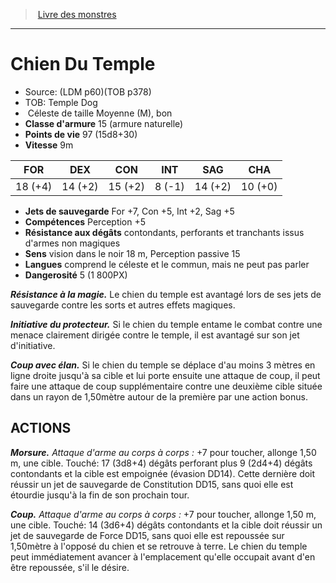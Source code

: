 ﻿> [Livre des monstres](tome_of_beasts_old.md)

---

# Chien Du Temple

- Source: (LDM p60)(TOB p378)
- TOB: Temple Dog
-  Céleste de taille Moyenne (M), bon
- **Classe d'armure** 15 (armure naturelle)
- **Points de vie** 97 (15d8+30)
- **Vitesse** 9m

|FOR|DEX|CON|INT|SAG|CHA|
|---|---|---|---|---|---|
|18 (+4)|14 (+2)|15 (+2)|8 (-1)|14 (+2)|10 (+0)|

- **Jets de sauvegarde** For +7, Con +5, Int +2, Sag +5
- **Compétences** Perception +5
- **Résistance aux dégâts** contondants, perforants et tranchants issus d'armes non magiques
- **Sens** vision dans le noir 18 m, Perception passive 15
- **Langues** comprend le céleste et le commun, mais ne peut pas parler
- **Dangerosité** 5 (1 800PX)

**_Résistance à la magie._** Le chien du temple est avantagé lors de ses jets de sauvegarde contre les sorts et autres effets magiques.

**_Initiative du protecteur._** Si le chien du temple entame le combat contre une menace clairement dirigée contre le temple, il est avantagé sur son jet d'initiative.

**_Coup avec élan._** Si le chien du temple se déplace d'au moins 3 mètres en ligne droite jusqu'à sa cible et lui porte ensuite une attaque de coup, il peut faire une attaque de coup supplémentaire contre une deuxième cible située dans un rayon de 1,50mètre autour de la première par une action bonus.

## ACTIONS

**_Morsure._** _Attaque d'arme au corps à corps :_ +7 pour toucher, allonge 1,50 m, une cible. Touché: 17 (3d8+4) dégâts perforant plus 9 (2d4+4) dégâts contondants et la cible est empoignée (évasion DD14). Cette dernière doit réussir un jet de sauvegarde de Constitution DD15, sans quoi elle est étourdie jusqu'à la fin de son prochain tour.

**_Coup._** _Attaque d'arme au corps à corps :_ +7 pour toucher, allonge 1,50 m, une cible. Touché: 14 (3d6+4) dégâts contondants et la cible doit réussir un jet de sauvegarde de Force DD15, sans quoi elle est repoussée sur 1,50mètre à l'opposé du chien et se retrouve à terre. Le chien du temple peut immédiatement avancer à l'emplacement qu'elle occupait avant d'en être repoussée, s'il le désire.

